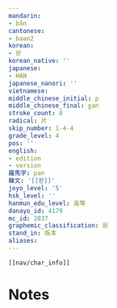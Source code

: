 ```yaml
---
mandarin:
- bǎn
cantonese:
- baan2
korean:
- 판
korean_native: ''
japanese:
- HAN
japanese_nanori: ''
vietnamese:
middle_chinese_initial: p
middle_chinese_final: ɣan
stroke_count: 8
radical: 片
skip_number: 1-4-4
grade_level: 4
pos: ''
english:
- edition
- version
羅馬字: pan
韓文: '[[판]]'
joyo_level: '5'
hsk_level: ''
hanmun_edu_level: 高等
danayo_id: 4179
mc_id: 2837
graphemic_classification: 反
stand_in: 版本
aliases:
---
```

```meta-bind-embed
[[nav/char_info]]
```

# Notes
